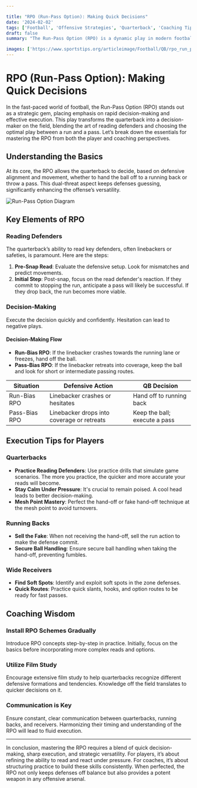 ```yaml
---

title: "RPO (Run-Pass Option): Making Quick Decisions"
date: '2024-02-02'
tags: ['Football', 'Offensive Strategies', 'Quarterback', 'Coaching Tips', 'Player Development', 'RPO', 'Run-Pass Option', 'Decision Making', 'Game Tactics']
draft: false
summary: "The Run-Pass Option (RPO) is a dynamic play in modern football that demands rapid decision-making and adaptive execution from quarterbacks. This article delves into the intricacies of the RPO, offering insights from both player and coaching perspectives."

images: ['https://www.sportstips.org/articleimage/Football/QB/rpo_run_pass_option_making_quick_decisions.webp', 'https://example.com/rpo-diagram.webp']
---
```


# RPO (Run-Pass Option): Making Quick Decisions

In the fast-paced world of football, the Run-Pass Option (RPO) stands out as a strategic gem, placing emphasis on rapid decision-making and effective execution. This play transforms the quarterback into a decision-maker on the field, blending the art of reading defenders and choosing the optimal play between a run and a pass. Let’s break down the essentials for mastering the RPO from both the player and coaching perspectives.

## Understanding the Basics

At its core, the RPO allows the quarterback to decide, based on defensive alignment and movement, whether to hand the ball off to a running back or throw a pass. This dual-threat aspect keeps defenses guessing, significantly enhancing the offense’s versatility.

![Run-Pass Option Diagram](https://example.com/rpo-diagram.webp)

## Key Elements of RPO

### Reading Defenders

The quarterback’s ability to read key defenders, often linebackers or safeties, is paramount. Here are the steps:

1. **Pre-Snap Read**: Evaluate the defensive setup. Look for mismatches and predict movements.
2. **Initial Step**: Post-snap, focus on the read defender's reaction. If they commit to stopping the run, anticipate a pass will likely be successful. If they drop back, the run becomes more viable.

### Decision-Making

Execute the decision quickly and confidently. Hesitation can lead to negative plays.

#### Decision-Making Flow

- **Run-Bias RPO**: If the linebacker crashes towards the running lane or freezes, hand off the ball.
- **Pass-Bias RPO**: If the linebacker retreats into coverage, keep the ball and look for short or intermediate passing routes.

| **Situation**      | **Defensive Action**                     | **QB Decision**                     |
|---------------------|------------------------------------------|-------------------------------------|
| Run-Bias RPO       | Linebacker crashes or hesitates          | Hand off to running back            |
| Pass-Bias RPO      | Linebacker drops into coverage or retreats| Keep the ball; execute a pass       |

## Execution Tips for Players

### Quarterbacks

- **Practice Reading Defenders**: Use practice drills that simulate game scenarios. The more you practice, the quicker and more accurate your reads will become.
- **Stay Calm Under Pressure**: It's crucial to remain poised. A cool head leads to better decision-making.
- **Mesh Point Mastery**: Perfect the hand-off or fake hand-off technique at the mesh point to avoid turnovers.

### Running Backs

- **Sell the Fake**: When not receiving the hand-off, sell the run action to make the defense commit.
- **Secure Ball Handling**: Ensure secure ball handling when taking the hand-off, preventing fumbles.

### Wide Receivers

- **Find Soft Spots**: Identify and exploit soft spots in the zone defenses.
- **Quick Routes**: Practice quick slants, hooks, and option routes to be ready for fast passes.

## Coaching Wisdom

### Install RPO Schemes Gradually

Introduce RPO concepts step-by-step in practice. Initially, focus on the basics before incorporating more complex reads and options.

### Utilize Film Study

Encourage extensive film study to help quarterbacks recognize different defensive formations and tendencies. Knowledge off the field translates to quicker decisions on it.

### Communication is Key

Ensure constant, clear communication between quarterbacks, running backs, and receivers. Harmonizing their timing and understanding of the RPO will lead to fluid execution.

---

In conclusion, mastering the RPO requires a blend of quick decision-making, sharp execution, and strategic versatility. For players, it’s about refining the ability to read and react under pressure. For coaches, it’s about structuring practice to build these skills consistently. When perfected, the RPO not only keeps defenses off balance but also provides a potent weapon in any offensive arsenal.